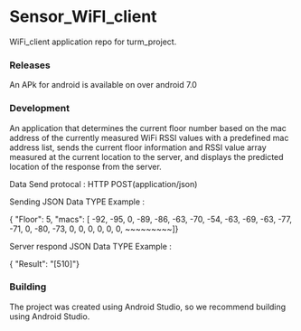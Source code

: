# Sensor_WiFI_client

WiFi_client application repo for turm_project.

### Releases

An APk for android is available on over android 7.0 

### Development

An application that determines the current floor number based on the mac address of the currently measured WiFi RSSI values with a predefined mac address list, sends the current floor information and RSSI value array measured at the current location to the server, and displays the predicted location of the response from the server.

Data Send protocal : HTTP POST(application/json)

Sending JSON Data TYPE Example : 

{ "Floor": 5,  "macs": [ -92,    -95,    0,    -89,    -86,    -63,    -70,    -54,    -63,    -69,    -63,    -77,    -71,    0,    -80,    -73,    0,    0,    0,    0,    0,    0,  ~~~~~~~~~]}

Server respond JSON Data TYPE Example : 

{ "Result": "[510]"}

### Building

The project was created using Android Studio, so we recommend building using Android Studio.
